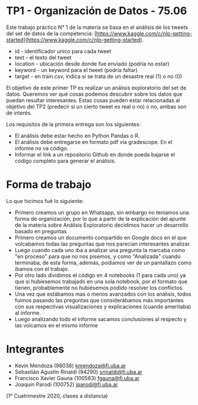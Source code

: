 

# TP1 - Organización de Datos - 75.06

Este trabajo práctico N° 1 de la materia se basa en el análisis de los tweets del set de datos de la competencia: [https://www.kaggle.com/c/nlp-getting-started](https://www.kaggle.com/c/nlp-getting-started).

-   id - identificador unico para cada tweet
-   text - el texto del tweet
-   location - ubicación desde donde fue enviado (podría no estar)
-   keyword - un keyword para el tweet (podría faltar)
-   target - en train.csv, indica si se trata de un desastre real (1) o no (0)
    
El objetivo de este primer TP es realizar un análisis exploratorio del set de datos. Queremos ver qué cosas podemos descubrir sobre los datos que puedan resultar interesantes. Estas cosas pueden estar relacionadas al objetivo del TP2 (predecir si un cierto tweet es real o no) o no, ambas son de interés.

Los requisitos de la primera entrega son los siguientes:  

-   El análisis debe estar hecho en Python Pandas o R.    
-   El análisis debe entregarse en formato pdf vía gradescope. En el informe no va código.
-   Informar el link a un repositorio Github en donde pueda bajarse el código completo para generar el análisis.

# Forma de trabajo
Lo que hicimos fué lo siguiente:
- Primero creamos un grupo en Whatsapp, sin embargo no teniamos una forma de organización, por lo que a partir de la explicación del apunte de la materia sobre Análisis Exploratorio decidimos hacer un desarrollo basado en preguntas
- Primero creamos un documento compartido en Google docs en el que volcabamos todas las preguntas que nos parecían interesantes analizar.
- Luego cuando cada uno iba a analizar una pregunta la marcaba como "en proceso" para que no nos pisemos, y como "Analizada" cuando terminaba, de esta forma, además, podiamos ver de un pantallazo como ibamos con el trabajo.
- Por otro lado dividimos el código en 4 notebooks (1 para cada uno) ya que si hubiesemos trabajado en una sola notebook, por el formato que tienen, probablemente no hubiésemos podido resolver los conflictos.
- Una vez que estábamos mas o menos avanzados con los análisis, todos fuimos pasando las preguntas que considerábamos más importantes con sus respectivas visualizaciones y explicaciones (cuando ameritaba) al informe.
- Luego analizando todo el informe sacamos conclusiones al respecto y las volcamos en el mismo informe

# Integrantes
- Kevin Mendoza (98038) kmendoza@fi.uba.ar
- Sebastián Agustín Rinaldi (94290) srinaldi@fi.uba.ar
- Francisco Xavier Gauna (100563) fgauna@fi.uba.ar
- Joaquin Parodi (100752) jparodi@fi.uba.ar

(1° Cuatrimestre 2020, clases a distancia)

